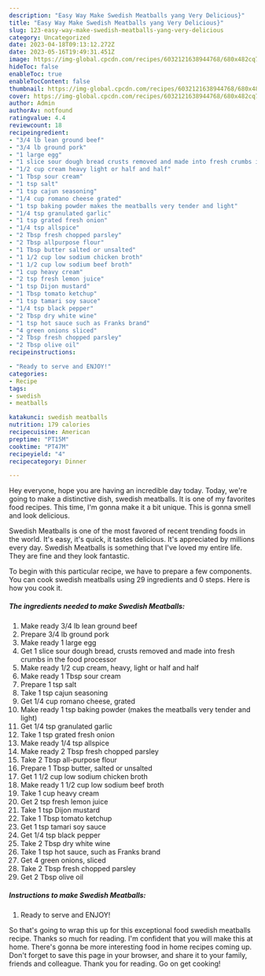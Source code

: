 ```yaml
---
description: "Easy Way Make Swedish Meatballs yang Very Delicious}"
title: "Easy Way Make Swedish Meatballs yang Very Delicious}"
slug: 123-easy-way-make-swedish-meatballs-yang-very-delicious
category: Uncategorized
date: 2023-04-18T09:13:12.272Z
date: 2023-05-16T19:49:31.451Z
image: https://img-global.cpcdn.com/recipes/6032121638944768/680x482cq70/swedish-meatballs-recipe-main-photo.jpg
hideToc: false
enableToc: true
enableTocContent: false
thumbnail: https://img-global.cpcdn.com/recipes/6032121638944768/680x482cq70/swedish-meatballs-recipe-main-photo.jpg
cover: https://img-global.cpcdn.com/recipes/6032121638944768/680x482cq70/swedish-meatballs-recipe-main-photo.jpg
author: Admin
authorAv: notfound
ratingvalue: 4.4
reviewcount: 18
recipeingredient:
- "3/4 lb lean ground beef"
- "3/4 lb ground pork"
- "1 large egg"
- "1 slice sour dough bread crusts removed and made into fresh crumbs in the food processor"
- "1/2 cup cream heavy light or half and half"
- "1 Tbsp sour cream"
- "1 tsp salt"
- "1 tsp cajun seasoning"
- "1/4 cup romano cheese grated"
- "1 tsp baking powder makes the meatballs very tender and light"
- "1/4 tsp granulated garlic"
- "1 tsp grated fresh onion"
- "1/4 tsp allspice"
- "2 Tbsp fresh chopped parsley"
- "2 Tbsp allpurpose flour"
- "1 Tbsp butter salted or unsalted"
- "1 1/2 cup low sodium chicken broth"
- "1 1/2 cup low sodium beef broth"
- "1 cup heavy cream"
- "2 tsp fresh lemon juice"
- "1 tsp Dijon mustard"
- "1 Tbsp tomato ketchup"
- "1 tsp tamari soy sauce"
- "1/4 tsp black pepper"
- "2 Tbsp dry white wine"
- "1 tsp hot sauce such as Franks brand"
- "4 green onions sliced"
- "2 Tbsp fresh chopped parsley"
- "2 Tbsp olive oil"
recipeinstructions:

- "Ready to serve and ENJOY!"
categories:
- Recipe
tags:
- swedish
- meatballs

katakunci: swedish meatballs 
nutrition: 179 calories
recipecuisine: American
preptime: "PT15M"
cooktime: "PT47M"
recipeyield: "4"
recipecategory: Dinner

---
```



Hey everyone, hope you are having an incredible day today. Today, we're going to make a distinctive dish, swedish meatballs. It is one of my favorites food recipes. This time, I'm gonna make it a bit unique. This is gonna smell and look delicious.



Swedish Meatballs is one of the most favored of recent trending foods in the world. It's easy, it's quick, it tastes delicious. It's appreciated by millions every day. Swedish Meatballs is something that I've loved my entire life. They are fine and they look fantastic.


To begin with this particular recipe, we have to prepare a few components. You can cook swedish meatballs using 29 ingredients and 0 steps. Here is how you cook it.

<!--inarticleads1-->

##### The ingredients needed to make Swedish Meatballs:

1. Make ready 3/4 lb lean ground beef
1. Prepare 3/4 lb ground pork
1. Make ready 1 large egg
1. Get 1 slice sour dough bread, crusts removed and made into fresh crumbs in the food processor
1. Make ready 1/2 cup cream, heavy, light or half and half
1. Make ready 1 Tbsp sour cream
1. Prepare 1 tsp salt
1. Take 1 tsp cajun seasoning
1. Get 1/4 cup romano cheese, grated
1. Make ready 1 tsp baking powder (makes the meatballs very tender and light)
1. Get 1/4 tsp granulated garlic
1. Take 1 tsp grated fresh onion
1. Make ready 1/4 tsp allspice
1. Make ready 2 Tbsp fresh chopped parsley
1. Take 2 Tbsp all-purpose flour
1. Prepare 1 Tbsp butter, salted or unsalted
1. Get 1 1/2 cup low sodium chicken broth
1. Make ready 1 1/2 cup low sodium beef broth
1. Take 1 cup heavy cream
1. Get 2 tsp fresh lemon juice
1. Take 1 tsp Dijon mustard
1. Take 1 Tbsp tomato ketchup
1. Get 1 tsp tamari soy sauce
1. Get 1/4 tsp black pepper
1. Take 2 Tbsp dry white wine
1. Take 1 tsp hot sauce, such as Franks brand
1. Get 4 green onions, sliced
1. Take 2 Tbsp fresh chopped parsley
1. Get 2 Tbsp olive oil




<!--inarticleads2-->

##### Instructions to make Swedish Meatballs:


1. Ready to serve and ENJOY!



So that's going to wrap this up for this exceptional food swedish meatballs recipe. Thanks so much for reading. I'm confident that you will make this at home. There's gonna be more interesting food in home recipes coming up. Don't forget to save this page in your browser, and share it to your family, friends and colleague. Thank you for reading. Go on get cooking!
